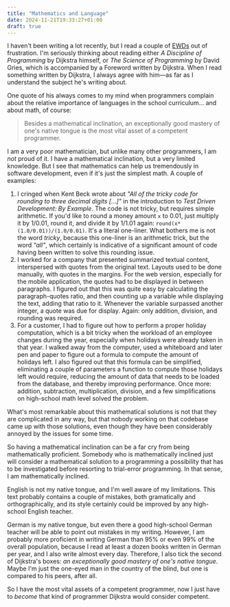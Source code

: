 ```yaml
---
title: "Mathematics and Language"
date: 2024-11-21T19:33:27+01:00
draft: true
---
```


I haven't been writing a lot recently, but I read a couple of
[EWDs](https://www.cs.utexas.edu/~EWD/) out of frustration. I'm seriously
thinking about reading either _A Discipline of Programming_ by Dijkstra himself,
or _The Science of Programming_ by David Gries, which is accompanied by a
Foreword written by Dijkstra. When I read something written by Dijkstra, I
always agree with him—as far as I understand the subject he's writing about.

One quote of his always comes to my mind when programmers complain about
the relative importance of languages in the school curriculum… and about math,
of course:

> Besides a mathematical inclination, an exceptionally good mastery of one's
> native tongue is the most vital asset of a competent programmer.

I am a very poor mathematician, but unlike many other programmers, I am _not_
proud of it. I have a mathematical inclination, but a very limited knowledge.
But I see that mathematics can help us tremendously in software development,
even if it's just the simplest math. A couple of examples:

1. I cringed when Kent Beck wrote about _"All of the tricky code for rounding to
   three decimal digits […]"_ in the introduction to _Test Driven Development:
   By Example_. The code is not tricky, but requires simple arithmetic. If you'd
   like to round a money amount `x` to 0.01, just multiply it by 1/0.01, round
   it, and divide it by 1/1.01 again: `round(x*(1.0/0.01))/(1.0/0.01)`. It's
   a literal one-liner. What bothers me is not the word _tricky_, because this
   one-liner is an arithmetic trick, but the word _"all"_, which certainly
   is indicative of a significant amount of code having been written to solve
   this rounding issue.
2. I worked for a company that presented summarized textual content,
   interspersed with quotes from the original text. Layouts used to be done
   manually, with quotes in the margins. For the web version, especially for the
   mobile application, the quotes had to be displayed in between paragraphs. I
   figured out that this was quite easy by calculating the paragraph-quotes
   ratio, and then counting up a variable while displaying the text, adding that
   ratio to it. Whenever the variable surpassed another integer, a quote was due
   for display. Again: only addition, division, and rounding was required.
3. For a customer, I had to figure out how to perform a proper holiday
   computation, which is a bit tricky when the workload of an employee changes
   during the year, especially when holidays were already taken in that year. I
   walked away from the computer, used a whiteboard and later pen and paper to
   figure out a formula to compute the amount of holidays left. I also figured
   out that this formula can be simplified, eliminating a couple of parameters a
   function to compute those holidays left would require, reducing the amount of
   data that needs to be loaded from the database, and thereby improving
   performance. Once more: addition, subtraction, multiplication, division, and
   a few simplifications on high-school math level solved the problem.

What's most remarkable about this mathematical solutions is not that they are
complicated in any way, but that nobody working on that codebase came up with
those solutions, even though they have been considerably annoyed by the issues
for some time.

So having a mathematical inclination can be a far cry from being mathematically
proficient. Somebody who is mathematically inclined just will consider a
mathematical solution to a programming a possibility that has to be investigated
before resorting to trial-error programming. In that sense, I am mathematically
inclined.

English is not my native tongue, and I'm well aware of my limitations. This text
probably contains a couple of mistakes, both gramatically and orthographically,
and its style certainly could be improved by any high-school English teacher.

German is my native tongue, but even there a good high-school German teacher
will be able to point out mistakes in my writing. However, I am probably more
proficient in writing German than 95% or even 99% of the overall population,
because I read at least a dozen books written in German per year, and I also
write almost every day. Therefore, I also tick the second of Dijkstra's boxes:
_an exceptionally good mastery of one's native tongue_. Maybe I'm just the
one-eyed man in the country of the blind, but one is compared to his peers,
after all.

So I have the most vital assets of a competent programmer, now I just have to
_become_ that kind of programmer Dijkstra would consider competent.
